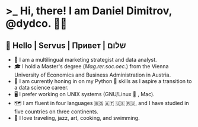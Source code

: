 # >_ Hi, there! I am Daniel Dimitrov, @dydco. 🧑‍💻
## 👋 Hello | Servus | Привет | שלום

* 🧠 I am a multilingual marketing strategist and data analyst.
* 🎓 I hold a Master's degree (_Mag.rer.soc.oec._) from the Vienna University of Economics and Business Administration in Austria.
* 🚀 I am currently honing in on my Python :snake: skills as I aspire a transition to a data science career.
* 🖥 I prefer working on UNIX systems (GNU/Linux :penguin: , Mac).
* 🗺 I am fluent in four languages :bulgaria: :austria: :us: :ru:, and I have studied in five countries on three continents.
* 💖 I love traveling, jazz, art, cooking, and swimming. 
